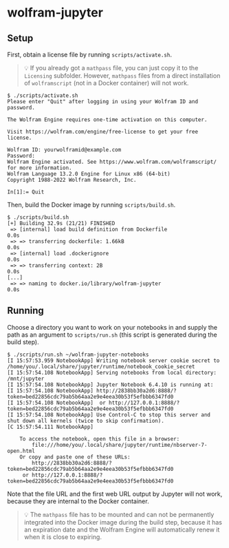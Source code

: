 # wolfram-jupyter

## Setup

First, obtain a license file by running `scripts/activate.sh`.

> 💡 If you already got a `mathpass` file, you can just copy it to the `Licensing` subfolder. However, `mathpass` files from a direct installation of `wolframscript` (not in a Docker container) will not work.

```text
$ ./scripts/activate.sh
Please enter "Quit" after logging in using your Wolfram ID and password.

The Wolfram Engine requires one-time activation on this computer.

Visit https://wolfram.com/engine/free-license to get your free license.

Wolfram ID: yourwolframid@example.com
Password:
Wolfram Engine activated. See https://www.wolfram.com/wolframscript/ for more information.
Wolfram Language 13.2.0 Engine for Linux x86 (64-bit)
Copyright 1988-2022 Wolfram Research, Inc.

In[1]:= Quit
```

Then, build the Docker image by running `scripts/build.sh`.

```text
$ ./scripts/build.sh
[+] Building 32.9s (21/21) FINISHED
 => [internal] load build definition from Dockerfile                            0.0s
 => => transferring dockerfile: 1.66kB                                          0.0s
 => [internal] load .dockerignore                                               0.0s
 => => transferring context: 2B                                                 0.0s
[...]
 => => naming to docker.io/library/wolfram-jupyter                              0.0s
```

## Running

Choose a directory you want to work on your notebooks in and supply the path as an argument to `scripts/run.sh` (this script is generated during the build step).

```text
$ ./scripts/run.sh ~/wolfram-jupyter-notebooks
[I 15:57:53.959 NotebookApp] Writing notebook server cookie secret to /home/you/.local/share/jupyter/runtime/notebook_cookie_secret
[I 15:57:54.108 NotebookApp] Serving notebooks from local directory: /mnt/jupyter
[I 15:57:54.108 NotebookApp] Jupyter Notebook 6.4.10 is running at:
[I 15:57:54.108 NotebookApp] http://2838bb30a2d6:8888/?token=bed22856cdc79ab5b64aa2e9e4eea30b53f5efbbb6347fd0
[I 15:57:54.108 NotebookApp]  or http://127.0.0.1:8888/?token=bed22856cdc79ab5b64aa2e9e4eea30b53f5efbbb6347fd0
[I 15:57:54.108 NotebookApp] Use Control-C to stop this server and shut down all kernels (twice to skip confirmation).
[C 15:57:54.111 NotebookApp] 
    
    To access the notebook, open this file in a browser:
        file:///home/you/.local/share/jupyter/runtime/nbserver-7-open.html
    Or copy and paste one of these URLs:
        http://2838bb30a2d6:8888/?token=bed22856cdc79ab5b64aa2e9e4eea30b53f5efbbb6347fd0
     or http://127.0.0.1:8888/?token=bed22856cdc79ab5b64aa2e9e4eea30b53f5efbbb6347fd0
```

Note that the file URL and the first web URL output by Jupyter will not work, because they are internal to the Docker container.

> 💡 The `mathpass` file has to be mounted and can not be permanently integrated into the Docker image during the build step, because it has an expiration date and the Wolfram Engine will automatically renew it when it is close to expiring.
